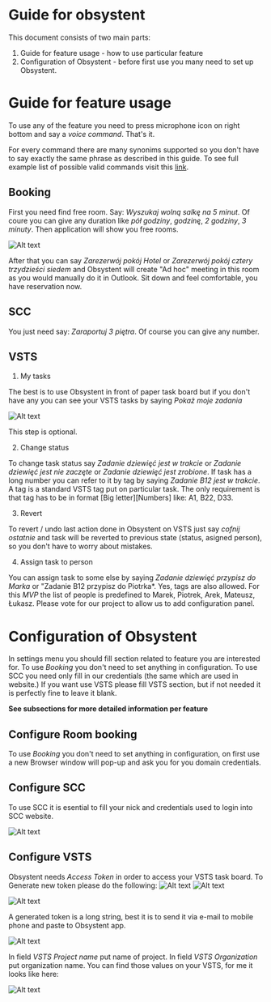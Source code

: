 # Guide for obsystent
This document consists of two main parts:
1. Guide for feature usage - how to use particular feature
2. Configuration of Obsystent - before first use you many need to set up Obsystent.

# Guide for feature usage

To use any of the feature you need to press microphone icon on right bottom and say a *voice command*.
That's it.


For every command there are many synonims supported so you don't have to say exactly the same phrase as described in this guide. To see full example list of possible valid commands visit this [link](https://gist.github.com/brokuene/844a9c34cee97552e2fc5545e30350d0).

## Booking
First you need find free room. Say: *Wyszukaj wolną salkę na 5 minut*. Of coure you can give any duration like *pół godziny*, *godzinę*, *2 godziny*, *3 minuty*.
Then application will show you free rooms.

![Alt text](img/booking1.png?raw=true "Title")

After that you can say *Zarezerwój pokój Hotel* or *Zarezerwój pokój cztery trzydzieści siedem* and Obsystent will create "Ad hoc" meeting in this room as you would manually do it in Outlook. Sit down and feel comfortable, you have reservation now.

## SCC
You just need say: *Zaraportuj 3 piętra*. Of course you can give any number.

## VSTS

1. My tasks

The best is to use Obsystent in front of paper task board but if you don't have any you can see your VSTS tasks by saying *Pokaż moje zadania*

![Alt text](img/vsts1.png?raw=true "Title")

This step is optional.

2. Change status

To change task status say *Zadanie dziewięć jest w trakcie* or *Zadanie dziewięć jest nie zaczęte* or *Zadanie dziewięć jest zrobione*.
If task has a long number you can refer to it by tag by saying *Zadanie B12 jest w trakcie*.
A tag is a standard VSTS tag put on particular task. The only requirement is that tag has to be in format [Big letter][Numbers] like: A1, B22, D33.

3. Revert

To revert / undo last action done in Obsystent on VSTS just say *cofnij ostatnie* and task will be reverted to previous state (status, asigned person), so you don't have to worry about mistakes.

4. Assign task to person

You can assign task to some else by saying *Zadanie dziewięć przypisz do Marka* or "Zadanie B12 przypisz do Piotrka*. Yes, tags are also allowed. For this *MVP* the list of people is predefined to Marek, Piotrek, Arek, Mateusz, Łukasz. Please vote for our project to allow us to add configuration panel.


# Configuration of Obsystent
In settings menu you should fill section related to feature you are interested for.
To use *Booking* you don't need to set anything in configuration.
To use SCC you need only fill in our credentials (the same which are used in website.)
If you want use VSTS please fill VSTS section, but if not needed it is perfectly fine to leave it blank.

**See subsections for more detailed information per feature**

## Configure Room booking
To use *Booking* you don't need to set anything in configuration, on first use a new Browser window will pop-up and ask you for you domain credentials.

## Configure SCC
To use SCC it is esential to fill your nick and credentials used to login into SCC website.

![Alt text](img/ob2.png?raw=true "Title")

## Configure VSTS
Obsystent needs *Access Token* in order to access your VSTS task board. 
To Generate new token please do the following:
![Alt text](img/vstsConfig1.png?raw=true "Title")
![Alt text](img/vstsConfig2.png?raw=true "Title")

![Alt text](img/vstsConfig3.png?raw=true "Title")

A generated token is a long string, best it is to send it via e-mail to mobile phone and paste to Obsystent app.

![Alt text](img/ob1.png?raw=true "Title")

In field *VSTS Project name* put name of project.
In field *VSTS Organization* put organization name.
You can find those values on your VSTS, for me it looks like here:

![Alt text](img/vstsConfig4.png?raw=true "Title")